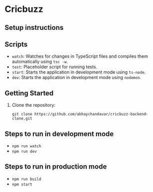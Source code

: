 # Cricbuzz

## Setup instructions

## Scripts
- `watch`: Watches for changes in TypeScript files and compiles them automatically using `tsc -w`.
- `test`: Placeholder script for running tests.
- `start`: Starts the application in development mode using `ts-node`.
- `dev`: Starts the application in development mode using `nodemon`.

## Getting Started

1. Clone the repository:
   ```
   git clone https://github.com/abhaychandavar/cricbuzz-backend-clone.git
   ```

## Steps to run in development mode
- ```npm run watch```
- ```npm run dev```

## Steps to run in production mode
- ```npm run build```
- ```npm start```